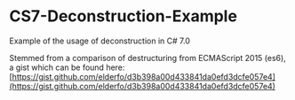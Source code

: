 # CS7-Deconstruction-Example
Example of the usage of deconstruction in C# 7.0

Stemmed from a comparison of destructuring from ECMAScript 2015 (es6), a gist which can be found here: [https://gist.github.com/elderfo/d3b398a00d433841da0efd3dcfe057e4](https://gist.github.com/elderfo/d3b398a00d433841da0efd3dcfe057e4)
